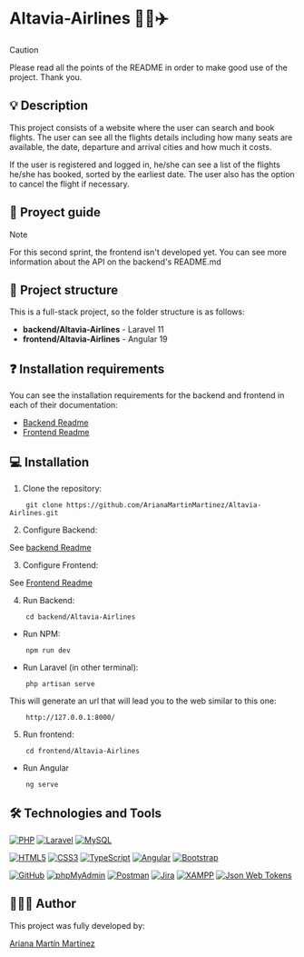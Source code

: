 # Altavia-Airlines 🧑‍✈️✈️

>[!CAUTION]
>Please read all the points of the README in order to make good use of the project. Thank you.

## 💡 Description

This project consists of a website where the user can search and book flights. The user can see all the flights details including how many seats are available, the date, departure and arrival cities and how much it costs.

If the user is registered and logged in, he/she can see a list of the flights he/she has booked, sorted by the earliest date. The user also has the option to cancel the flight if necessary.

## 💼 Proyect guide

>[!NOTE]
>For this second sprint, the frontend isn't developed yet. You can see more information about the API on the backend's README.md

## 📁 Project structure

This is a full-stack project, so the folder structure is as follows:

- **backend/Altavia-Airlines** - Laravel 11
- **frontend/Altavia-Airlines** - Angular 19

## ❓ Installation requirements

You can see the installation requirements for the backend and frontend in each of their documentation:

- [Backend Readme](./backend/Altavia-Airlines/README.md)
- [Frontend Readme]()

## 💻 Installation

1. Clone the repository:
```
    git clone https://github.com/ArianaMartinMartinez/Altavia-Airlines.git
```

2. Configure Backend:

See [backend Readme](./backend/Altavia-Airlines/README.md)

3. Configure Frontend:

See [Frontend Readme]()

4. Run Backend:

```
    cd backend/Altavia-Airlines
```

- Run NPM:
```
    npm run dev
```

- Run Laravel (in other terminal):
```
    php artisan serve
```

This will generate an url that will lead you to the web similar to this one:
```
    http://127.0.0.1:8000/
```

5. Run frontend:
```
    cd frontend/Altavia-Airlines
```

- Run Angular
```
    ng serve
```

## 🛠️ Technologies and Tools

<a href='https://github.com/shivamkapasia0' target="_blank"><img alt='PHP' src='https://img.shields.io/badge/PHP-100000?style=for-the-badge&logo=PHP&logoColor=white&labelColor=777BB4&color=777BB4'/></a>
<a href='https://github.com/shivamkapasia0' target="_blank"><img alt='Laravel' src='https://img.shields.io/badge/Laravel-100000?style=for-the-badge&logo=Laravel&logoColor=white&labelColor=FF2D20&color=FF2D20'/></a>
<a href='https://github.com/shivamkapasia0' target="_blank"><img alt='MySQL' src='https://img.shields.io/badge/MySQL-100000?style=for-the-badge&logo=MySQL&logoColor=white&labelColor=4479A1&color=4479A1'/></a>

<a href='https://github.com/shivamkapasia0' target="_blank"><img alt='HTML5' src='https://img.shields.io/badge/HTML5-100000?style=for-the-badge&logo=HTML5&logoColor=white&labelColor=E34F26&color=E34F26'/></a>
<a href='https://github.com/shivamkapasia0' target="_blank"><img alt='CSS3' src='https://img.shields.io/badge/CSS3-100000?style=for-the-badge&logo=CSS3&logoColor=white&labelColor=1572B6&color=1572B6'/></a>
<a href='https://github.com/shivamkapasia0' target="_blank"><img alt='TypeScript' src='https://img.shields.io/badge/TypeScript-100000?style=for-the-badge&logo=TypeScript&logoColor=white&labelColor=3178C6&color=3178C6'/></a>
<a href='https://github.com/shivamkapasia0' target="_blank"><img alt='Angular' src='https://img.shields.io/badge/Angular-100000?style=for-the-badge&logo=Angular&logoColor=white&labelColor=0F0F11&color=0F0F11'/></a>
<a href='https://github.com/shivamkapasia0' target="_blank"><img alt='Bootstrap' src='https://img.shields.io/badge/Bootstrap-100000?style=for-the-badge&logo=Bootstrap&logoColor=white&labelColor=7952B3&color=7952B3'/></a>

<a href='https://github.com/shivamkapasia0' target="_blank"><img alt='GitHub' src='https://img.shields.io/badge/GitHub-100000?style=for-the-badge&logo=GitHub&logoColor=white&labelColor=181717&color=181717'/></a>
<a href='https://github.com/shivamkapasia0' target="_blank"><img alt='phpMyAdmin' src='https://img.shields.io/badge/phpMyAdmin-100000?style=for-the-badge&logo=phpMyAdmin&logoColor=white&labelColor=6C78AF&color=6C78AF'/></a>
<a href='https://github.com/shivamkapasia0' target="_blank"><img alt='Postman' src='https://img.shields.io/badge/Postman-100000?style=for-the-badge&logo=Postman&logoColor=white&labelColor=FF6C37&color=FF6C37'/></a>
<a href='https://github.com/shivamkapasia0' target="_blank"><img alt='Jira' src='https://img.shields.io/badge/Jira-100000?style=for-the-badge&logo=Jira&logoColor=white&labelColor=0052CC&color=0052CC'/></a>
<a href='https://github.com/shivamkapasia0' target="_blank"><img alt='XAMPP' src='https://img.shields.io/badge/XAMPP-100000?style=for-the-badge&logo=XAMPP&logoColor=white&labelColor=FB7A24&color=FB7A24'/></a>
<a href='https://github.com/shivamkapasia0' target="_blank"><img alt='Json Web Tokens' src='https://img.shields.io/badge/JSON_Web Tokens-100000?style=for-the-badge&logo=Json Web Tokens&logoColor=white&labelColor=000000&color=000000'/></a>

## 👨🏻‍💻 Author

This project was fully developed by: 

[Ariana Martín Martínez](https://github.com/ArianaMartinMartinez)